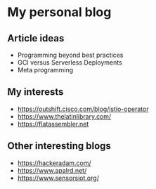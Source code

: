 # My personal blog

## Article ideas

- Programming beyond best practices
- GCI versus Serverless Deployments
- Meta programming

## My interests

- https://outshift.cisco.com/blog/istio-operator
- https://www.thelatinlibrary.com/
- https://flatassembler.net

## Other interesting blogs

- https://hackeradam.com/
- https://www.apalrd.net/
- https://www.sensorsiot.org/

